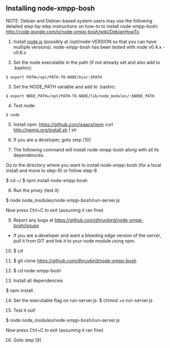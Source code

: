## Installing node-xmpp-bosh


NOTE: Debian and Debian-based system users may use the following 
detailed step-by-step instructions on how-to to install node-xmpp-bosh:
http://code.google.com/p/node-xmpp-bosh/wiki/DebianHowTo


1. Install [node.js](http://nodejs.org/) (possibly at
/opt/node-VERSION so that you can have multiple
versions). node-xmpp-bosh has been tested with node v0.4.x - v0.6.x

2. Set the node executable in the path (if not already set and also
add to .bashrc):

```
$ export PATH=/opt/PATH-TO-NODE/bin/:$PATH
```

3. Set the NODE_PATH variable and add to .bashrc:

```
$ export NODE_PATH=/opt/PATH-TO-NODE/lib/node_modules/:$NODE_PATH
```

4. Test node:

```
$ node
```

5. Install npm: https://github.com/isaacs/npm
curl http://npmjs.org/install.sh | sh

6. If you are a developer, goto step [10]

7. The following command will install node-xmpp-bosh along with all
its dependencies.

Go to the directory where you want to install node-xmpp-bosh (for 
a local install and move to step-9) or follow step-8

$ cd ~/
$ npm install node-xmpp-bosh

8. Run the proxy (test it)

$ node node_modules/node-xmpp-bosh/run-server.js

Now press Ctrl+C to exit (assuming it ran fine)

9. Report any bugs at https://github.com/dhruvbird/node-xmpp-bosh/issues


* If you are a developer and want a bleeding edge version of the server, 
pull it from GIT and link it to your node module using npm.

10. $ cd <your project directory>

11. $ git clone https://github.com/dhruvbird/node-xmpp-bosh

12. $ cd node-xmpp-bosh

13. Install all dependencies

$ npm install .

14. Set the executable flag on run-server.js:
$ chmod +x run-server.js

15. Test it out!

$ node node_modules/node-xmpp-bosh/run-server.js

Now press Ctrl+C to exit (assuming it ran fine)

16. Goto step [9]
